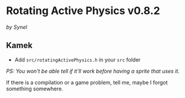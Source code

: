 # Rotating Active Physics v0.8.2
*by Synel*

## Kamek
- Add `src/rotatingActivePhysics.h` in your `src` folder

*PS: You won't be able tell if it'll work before having a sprite that uses it.*

If there is a compilation or a game problem, tell me, maybe I forgot something somewhere.
